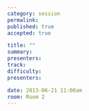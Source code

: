 ```yaml
---
category: session
permalink:
published: true
accepted: true

title: ""
summary:
presenters:
track:
difficulty:
presenters: 

date: 2013-06-21 11:00am
room: Room 2
---
```



